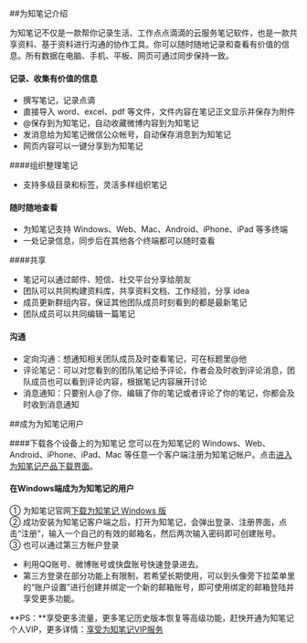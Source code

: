 ##为知笔记介绍

为知笔记不仅是一款帮你记录生活、工作点点滴滴的云服务笔记软件，也是一款共享资料、基于资料进行沟通的协作工具。你可以随时随地记录和查看有价值的信息。所有数据在电脑、手机、平板、网页可通过同步保持一致。



#### 记录、收集有价值的信息

+ 撰写笔记，记录点滴
+ 直接导入 word、excel、pdf 等文件，文件内容在笔记正文显示并保存为附件
+ @保存到为知笔记，自动收藏微博内容到为知笔记
+ 发消息给为知笔记微信公众帐号，自动保存消息到为知笔记
+ 网页内容可以一键分享到为知笔记

####组织整理笔记
+ 支持多级目录和标签，灵活多样组织笔记

#### 随时随地查看


+ 为知笔记支持 Windows、Web、Mac、Android、iPhone、iPad 等多终端
+ 一处记录信息，同步后在其他各个终端都可以随时查看

####共享


+ 笔记可以通过邮件、短信、社交平台分享给朋友
+ 团队可以共同构建资料库，共享资料文档、工作经验，分享 idea
+ 成员更新群组内容，保证其他团队成员时刻看到的都是最新笔记
+ 团队成员可以共同编辑一篇笔记

#### 沟通


+ 定向沟通：想通知相关团队成员及时查看笔记，可在标题里@他
+ 评论笔记：可以对您看到的团队笔记给予评论，作者会及时收到评论消息，团队成员也可以看到评论内容，根据笔记内容展开讨论
+ 消息通知：只要别人@了你、编辑了你的笔记或者评论了你的笔记，你都会及时收到消息通知




##成为为知笔记用户

####下载各个设备上的为知笔记
您可以在为知笔记的 Windows、Web、Android、iPhone、iPad、Mac 等任意一个客户端注册为知笔记帐户。点击[进入为知笔记产品下载界面](http://www.wiz.cn/download.html)。

#### 在Windows端成为为知笔记的用户

① 为知笔记官网[下载为知笔记  Windows 版](http://misc.wiz.cn/download?product=wiznote&client=windows-x86&ts=20140723)</br>
② 成功安装为知笔记客户端之后，打开为知笔记，会弹出登录、注册界面，点击“注册”，输入一个自己的有效的邮箱名，然后两次输入密码即可创建账号。 </br>
③  也可以通过第三方帐户登录
+ 利用QQ账号、微博账号或快盘账号快速登录进去。
+ 第三方登录在部分功能上有限制，若希望长期使用，可以到头像旁下拉菜单里的“账户设置”进行创建并绑定一个新的邮箱账号，即可使用绑定的邮箱登陆并享受更多功能。


**PS：**享受更多流量，更多笔记历史版本恢复等高级功能，赶快开通为知笔记个人VIP，更多详情：[享受为知笔记VIP服务](http://blog.wiz.cn/wiz-vip.html)

